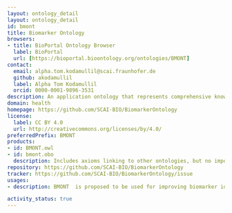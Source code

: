 ```yaml
---
layout: ontology_detail
layout: ontology_detail
id: bmont
title: Biomarker Ontology
browsers:
- title: BioPortal Ontology Browser
  label: BioPortal
  url: [https://bioportal.bioontology.org/ontologies/BMONT]
contact:
  email: alpha.tom.kodamullil@scai.fraunhofer.de
  github: akodamullil
  label: Alpha Tom Kodamullil
  orcid: 0000-0001-9896-3531
description: An application ontology that represents comprehensive knowledge involving a variety of fields of medical and biological aspects.
domain: health
homepage: https://github.com/SCAI-BIO/BiomarkerOntology
license:
  label: CC BY 4.0
  url: http://creativecommons.org/licenses/by/4.0/
preferredPrefix: BMONT
products:
- id: BMONT.owl
- id: bmont.obo
  description: Includes axioms linking to other ontologies, but no imports of those ontologies
repository: https://github.com/SCAI-BIO/BiomarkerOntology
tracker: https://github.com/SCAI-BIO/BiomarkerOntology/issue
usages:
- description: BMONT  is proposed to be used for improving biomarker identification tasks, as well as a supportive integratable tool for abundant AI techniques, such as Machine Learning (ML) and Large Learning Model (LLM).

activity_status: true
---
```

